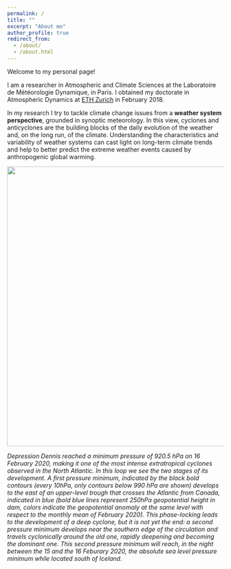 ```yaml
---
permalink: /
title: ""
excerpt: "About me"
author_profile: true
redirect_from: 
  - /about/
  - /about.html
---
```


Welcome to my personal page!

I am a researcher in Atmospheric and Climate Sciences at the Laboratoire de Météorologie Dynamique, in Paris. I obtained my doctorate in Atmospheric Dynamics at [ETH Zurich](https://iac.ethz.ch/group/atmospheric-dynamics.html) in February 2018. 

In my research I try to tackle climate change issues from a **weather system perspective**, grounded in synoptic meteorology. In this view, cyclones and anticyclones are the building blocks of the daily evolution of the weather and, on the long run, of the climate. Understanding the characteristics and variability of weather systems can cast light on long-term climate trends and help to better predict the extreme weather events caused by anthropogenic global warming. 


<img src="http://jriboldi.github.io/images/dennis_geoptanom250_wrtFeb2020_msl_loop.gif" width="650">

*Depression Dennis reached a minimum pressure of 920.5 hPa on 16 February 2020, making it one of the most intense extratropical cyclones observed in the North Atlantic. In this loop we see the two stages of its development. A first pressure minimum, indicated by the black bold contours (every 10hPa, only contours below 990 hPa are shown) develops to the east of an upper-level trough that crosses the Atlantic from Canada, indicated in blue (bold blue lines represent 250hPa geopotential height in dam, colors indicate the geopotential anomaly at the same level with respect to the monthly mean of February 2020). This phase-locking leads to the development of a deep cyclone, but it is not yet the end: a second pressure minimum develops near the southern edge of the circulation and travels cyclonically around the old one, rapidly deepening and becoming the dominant one. This second pressure minimum will reach, in the night between the 15 and the 16 Feburary 2020, the absolute sea level pressure minimum while located south of Iceland.*

